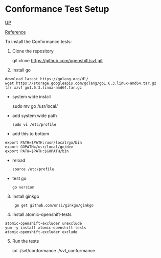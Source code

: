 # Conformance Test Setup

[UP](Testing-OpenShift.html)

[Reference](https://github.com/openshift/svt/tree/master/conformance)

To install the Conformance tests:
1. Clone the repository

	git clone https://github.com/openshift/svt.git

2. Install go
```
download latest https://golang.org/dl/
wget https://storage.googleapis.com/golang/go1.6.3.linux-amd64.tar.gz
tar xzvf go1.6.3.linux-amd64.tar.gz
```
  * system wide install

	sudo mv go /usr/local/

  * add system wide path

        sudo vi /etc/profile

  * add this to bottom
```
export PATH=$PATH:/usr/local/go/bin
export GOPATH=/usr/local/go/dev
export PATH=$PATH:$GOPATH/bin
```
  * reload

        source /etc/profile

  * test go

        go version

3. Install ginkgo

        go get github.com/onsi/ginkgo/ginkgo

4. Install atomic-openshift-tests
```
atomic-openshift-excluder unexclude
yum -y install atomic-openshift-tests
atomic-openshift-excluder exclude
```
5. Run the tests

	cd ./svt/conformance
        ./svt_conformance

